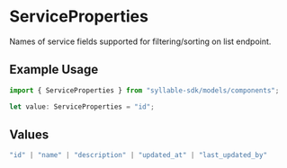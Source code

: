 # ServiceProperties

Names of service fields supported for filtering/sorting on list endpoint.

## Example Usage

```typescript
import { ServiceProperties } from "syllable-sdk/models/components";

let value: ServiceProperties = "id";
```

## Values

```typescript
"id" | "name" | "description" | "updated_at" | "last_updated_by"
```